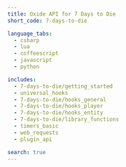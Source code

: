 ```yaml
---
title: Oxide API for 7 Days to Die
short_code: 7-days-to-die

language_tabs:
  - csharp
  - lua
  - coffeescript
  - javascript
  - python

includes:
  - 7-days-to-die/getting_started
  - universal_hooks
  - 7-days-to-die/hooks_general
  - 7-days-to-die/hooks_player
  - 7-days-to-die/hooks_entity
  - 7-days-to-die/library_functions
  - timers_basic
  - web_requests
  - plugin_api

search: true
---
```

